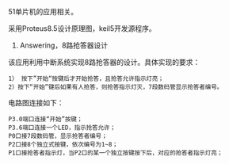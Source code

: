 51单片机的应用相关。

采用Proteus8.5设计原理图，keil5开发源程序。

1. Answering，8路抢答器设计

该应用利用中断系统实现8路抢答器的设计。具体实现的要求：

```
1） 按下”开始“按键后才开始抢答，且抢答允许指示灯亮；
2）按下“开始”键后如果有人抢答，则抢答指示灯灭，7段数码管显示抢答者编号。
```

电路图连接如下：

	P3.0端口连接“开始”按键；
	P3.6端口连接一个LED，指示抢答允许；
	P0口接7段数码管，显示抢答者编号；
	P2口接8个独立式按键，依次编号为1~8；
	P1口接抢答者指示灯，当P2口的某一个独立按键按下后，对应的抢答者指示灯亮；